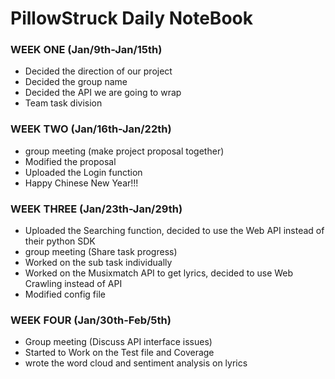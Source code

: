 # PillowStruck Daily NoteBook

### WEEK ONE (Jan/9th-Jan/15th)
- Decided the direction of our project 
- Decided the group name 
- Decided the API we are going to wrap
- Team task division

### WEEK TWO (Jan/16th-Jan/22th)
- group meeting (make project proposal together)
- Modified the proposal
- Uploaded the Login function
- Happy Chinese New Year!!!

### WEEK THREE (Jan/23th-Jan/29th)
- Uploaded the Searching function, decided to use the Web API instead of their python SDK
- group meeting (Share task progress)
- Worked on the sub task individually
- Worked on the Musixmatch API to get lyrics, decided to use Web Crawling instead of API
- Modified config file

### WEEK FOUR (Jan/30th-Feb/5th)
- Group meeting (Discuss API interface issues)
- Started to Work on the Test file and Coverage
- wrote the word cloud and sentiment analysis on lyrics
